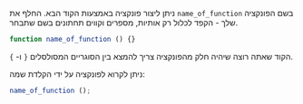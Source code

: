 ניתן ליצור פונקציה באמצעות הקוד הבא. החלף את `name_of_function` בשם הפונקציה שלך - הקפד לכלול רק אותיות, מספרים וקווים תחתונים בשם שתבחר.

```javascript
function name_of_function () {}
```

הקוד שאתה רוצה שיהיה חלק מהפונקציה צריך להמצא בין הסוגריים המסולסלים `{` ו- `}`.

ניתן לקרוא לפונקציה על ידי הקלדת שמה:

```javascript
name_of_function ();
```